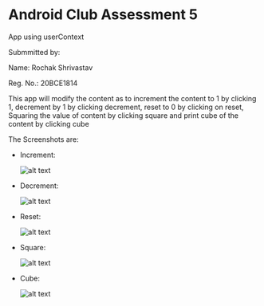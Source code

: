 # Android Club Assessment 5

App using userContext

Submmitted by:

Name: Rochak Shrivastav

Reg. No.: 20BCE1814

This app will modify the content as to increment the content to 1 by clicking 1, decrement by 1 by clicking decrement, reset to 0 by clicking on reset, Squaring the value of content by clicking square and print cube of the content by clicking cube

The Screenshots are:
- Increment:

  ![alt text](./assets/increment.jpeg)

- Decrement:

  ![alt text](./assets/decrement.jpeg)

- Reset:

  ![alt text](./assets/reset.jpeg)

- Square:

  ![alt text](./assets/square.jpeg)

- Cube:

  ![alt text](./assets/cube.jpeg)
